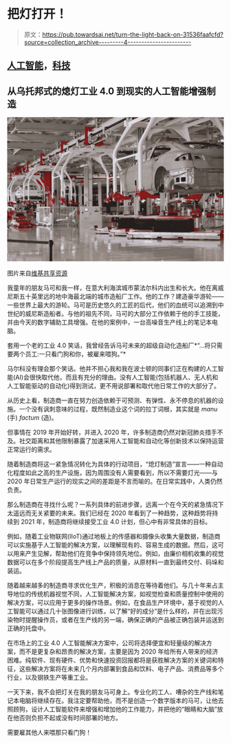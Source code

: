 # 把灯打开！

> 原文：<https://pub.towardsai.net/turn-the-light-back-on-31536faafcfd?source=collection_archive---------4----------------------->

## [人工智能](https://towardsai.net/p/category/artificial-intelligence)，[科技](https://towardsai.net/p/category/technology)

## 从乌托邦式的熄灯工业 4.0 到现实的人工智能增强制造

![](img/7134d30c34dcf459a3d64750e268bbd1.png)

图片来自[维基共享资源](https://commons.wikimedia.org/wiki/File:Tesla_Factory,_Fremont_(CA,_USA)_(8763129679).jpg)

我童年的朋友马可和我一样，在意大利海滨城市蒙法尔科内出生和长大。他在离威尼斯五十英里远的地中海最北端的城市造船厂工作。他的工作？建造豪华游轮——一些世界上最大的游轮。马可是历史悠久的工匠的后代，他们的血统可以追溯到中世纪的威尼斯造船者。与他的祖先不同，马可的大部分工作依赖于他的手工技能，并由今天的数字辅助工具增强。在他的案例中，一台高噪音生产线上的笔记本电脑。

套用一个老的工业 4.0 笑话，我曾经告诉马可未来的超级自动化造船厂*“…将只需要两个员工:一只看门狗和你，被雇来喂狗。”*

马尔科没有理会那个笑话。他并不担心我和我在波士顿的同事们正在构建的人工智能(AI)会很快取代他，而且有充分的理由。没有人工智能(包括机器人、无人机和人工智能驱动的自动化)得到测试，更不用说部署和取代他日常工作的大部分了。

从历史上看，制造商一直在努力创造依赖于可预测、有弹性、永不停息的机器的设施。一个没有讽刺意味的过程，既然制造业这个词的拉丁词根，其实就是 *manu* (手) *factum* (造)。

但事情在 2019 年开始好转，并进入 2020 年，许多制造商仍然对新冠肺炎措手不及。社交距离和其他限制暴露了加速采用人工智能和自动化等创新技术以保持运营正常运行的需求。

随着制造商将这一紧急情况转化为具体的行动项目，“熄灯制造”宣言——一种自动化程度如此之高的生产设施，因为周围没有人需要看到，所以不需要灯光——与 2020 年日常生产运行的现实之间的差距是不言而喻的。在日常实践中，人类仍然负责。

那么制造商在寻找什么呢？一系列具体的前进步骤，远离一个在今天的紧急情况下太遥远而无关紧要的未来。我们已经在 2020 年看到了一种趋势，这种趋势将持续到 2021 年，制造商将继续接受工业 4.0 计划，但心中有非常具体的目标。

例如，随着工业物联网(IIoT)通过地板上的传感器和摄像头收集大量数据，制造商可以实施基于人工智能的解决方案，以理解现有的、容易生成的数据。然后，这可以用来产生见解，帮助他们在竞争中保持领先地位。例如，由廉价相机收集的视觉数据可以在多个阶段提高生产线上产品的质量，从原材料一直到最终交付、码垛和装运。

随着越来越多的制造商寻求优化生产，积极的消息在等待着他们。与几十年来占主导地位的传统机器视觉不同，人工智能解决方案，如视觉检查和质量控制中使用的解决方案，可以应用于更多的操作场景。例如，在食品生产环境中，基于视觉的人工智能可以通过几十张图像进行训练，以了解“好的成分”是什么样的，并在出现污染物时提醒操作员，或者在生产线的另一端，确保正确的产品被正确包装并运送到正确的托盘中。

在市场上的工业 4.0 人工智能解决方案中，公司将选择便宜和轻量级的解决方案，而不是更复杂和昂贵的解决方案，主要是因为 2020 年给所有人带来的经济困难。纯软件、现有硬件、优势和快速投资回报都将是获胜解决方案的关键词和特征，这些解决方案将在未来几个月内部署到食品和饮料、电子产品、消费品等多个行业，以及钢铁生产等重工业。

一天下来，我不会把灯关在我的朋友马可身上。专业化的工人、嘈杂的生产线和笔记本电脑将继续存在。我注定要帮助他，而不是创造一个数字版本的马可，让他去照顾狗，设计人工智能软件来增强和增加他的工作能力，并把他的“眼睛和大脑”放在他否则负担不起或没有时间部署的地方。

需要雇其他人来喂那只看门狗！